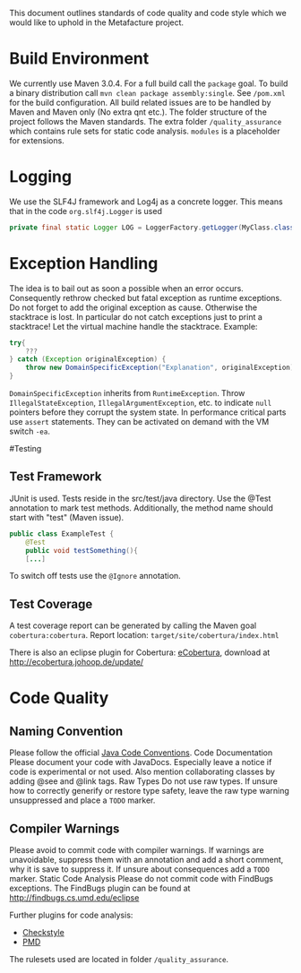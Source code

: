 This document outlines standards of code quality and code style which we would like to uphold in the Metafacture project.


# Build Environment
We currently use Maven 3.0.4. For a full build call the `package` goal. To build a binary distribution call `mvn clean package assembly:single`. See `/pom.xml` for the build configuration. All build related issues are to be handled by Maven and Maven only (No extra qnt etc.). 
The folder structure of the project follows the Maven standards. The extra folder `/quality_assurance` which contains rule sets for static code analysis. `modules` is a placeholder for extensions.

# Logging
We use the SLF4J framework and Log4j as a concrete logger. This means that in the code `org.slf4j.Logger` is used
```java
private final static Logger LOG = LoggerFactory.getLogger(MyClass.class);
``` 

# Exception Handling
The idea is to bail out as soon a possible when an error occurs. Consequently rethrow checked but fatal exception as runtime exceptions. Do not forget to add the original exception as cause. Otherwise the stacktrace is lost. In particular do not catch exceptions just to print a stacktrace! Let the virtual machine handle the stacktrace. 
Example: 
```java
try{
	???
} catch (Exception originalException) {
	throw new DomainSpecificException("Explanation", originalException);
}
```
`DomainSpecificException` inherits from `RuntimeException`. 
Throw `IllegalStateException`, `IllegalArgumentException`, etc. to indicate `null` pointers before they corrupt the system state. In performance critical parts use `assert` statements. They can be activated on demand with the VM switch `-ea`. 

#Testing

## Test Framework
JUnit is used. Tests reside in the src/test/java directory. Use the @Test annotation to mark test methods. Additionally, the method name should start with "test" (Maven issue). 

```java
public class ExampleTest {
	@Test
	public void testSomething(){
	[...]
```
To switch off tests use the `@Ignore` annotation. 

## Test Coverage
A test coverage report can be generated by calling the Maven goal `cobertura:cobertura`. Report location: `target/site/cobertura/index.html` 

There is also an eclipse plugin for Cobertura: [eCobertura](http://ecobertura.johoop.de/), download at http://ecobertura.johoop.de/update/ 

# Code Quality
## Naming Convention
Please follow the official [Java Code Conventions](http://www.oracle.com/technetwork/java/codeconventions-150003.pdf). 
Code Documentation
Please document your code with JavaDocs. Especially leave a notice if code is experimental or not used. Also mention collaborating classes by adding @see and @link tags. 
Raw Types
Do not use raw types. If unsure how to correctly generify or restore type safety, leave the raw type warning unsuppressed and place a `TODO` marker. 

## Compiler Warnings
Please avoid to commit code with compiler warnings. If warnings are unavoidable, suppress them with an annotation and add a short comment, why it is save to suppress it. If unsure about consequences add a `TODO` marker. 
Static Code Analysis
Please do not commit code with FindBugs exceptions. The FindBugs plugin can be found at http://findbugs.cs.umd.edu/eclipse 

Further plugins for code analysis: 
* [Checkstyle](http://eclipse-cs.sf.net/update/")
* [PMD](http://pmd.sourceforge.net/eclipse)

The rulesets used are located in folder `/quality_assurance`. 